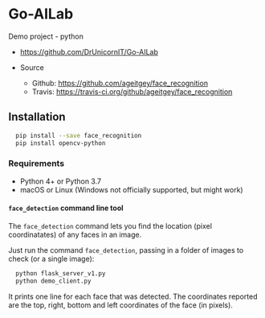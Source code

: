 # Go-AILab
Demo project - python
- https://github.com/DrUnicornIT/Go-AILab

- Source
    - Github: https://github.com/ageitgey/face_recognition
    - Travis: https://travis-ci.org/github/ageitgey/face_recognition


## Installation
  ```sh
    pip install --save face_recognition
    pip install opencv-python
  ```
### Requirements

  * Python 4+ or Python 3.7
  * macOS or Linux (Windows not officially supported, but might work)

#### `face_detection` command line tool

The `face_detection` command lets you find the location (pixel coordinatates) 
of any faces in an image.

Just run the command `face_detection`, passing in a folder of images 
to check (or a single image):

```sh
  python flask_server_v1.py 
  python demo_client.py
```

It prints one line for each face that was detected. The coordinates
reported are the top, right, bottom and left coordinates of the face (in pixels).